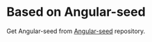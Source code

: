 # Based on Angular-seed

Get Angular-seed from [Angular-seed](https://github.com/angular/angular-seed) repository.
